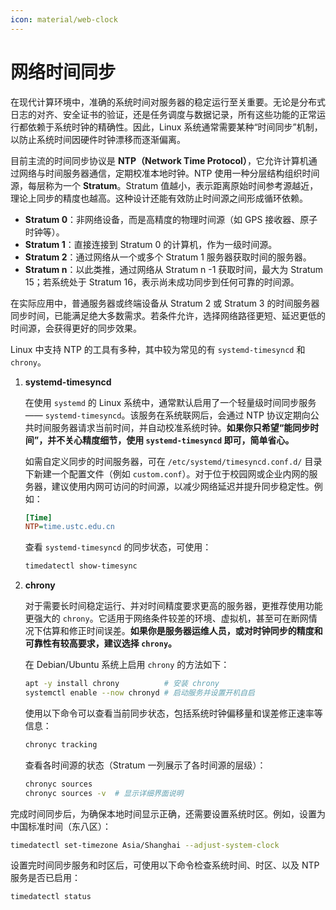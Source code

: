 ```yaml
---
icon: material/web-clock
---
```


# 网络时间同步

在现代计算环境中，准确的系统时间对服务器的稳定运行至关重要。无论是分布式日志的对齐、安全证书的验证，还是任务调度与数据记录，所有这些功能的正常运行都依赖于系统时钟的精确性。因此，Linux 系统通常需要某种“时间同步”机制，以防止系统时间因硬件时钟漂移而逐渐偏离。

目前主流的时间同步协议是 **NTP（Network Time Protocol）**，它允许计算机通过网络与时间服务器通信，定期校准本地时钟。NTP 使用一种分层结构组织时间源，每层称为一个 **Stratum**。Stratum 值越小，表示距离原始时间参考源越近，理论上同步的精度也越高。这种设计还能有效防止时间源之间形成循环依赖。

* **Stratum 0**：非网络设备，而是高精度的物理时间源（如 GPS 接收器、原子时钟等）。
* **Stratum 1**：直接连接到 Stratum 0 的计算机，作为一级时间源。
* **Stratum 2**：通过网络从一个或多个 Stratum 1 服务器获取时间的服务器。
* **Stratum n**：以此类推，通过网络从 Stratum n -1 获取时间，最大为 Stratum 15；若系统处于 Stratum 16，表示尚未成功同步到任何可靠的时间源。

在实际应用中，普通服务器或终端设备从 Stratum 2 或 Stratum 3 的时间服务器同步时间，已能满足绝大多数需求。若条件允许，选择网络路径更短、延迟更低的时间源，会获得更好的同步效果。

Linux 中支持 NTP 的工具有多种，其中较为常见的有 `systemd-timesyncd` 和 `chrony`。

1. **systemd-timesyncd**

    在使用 `systemd` 的 Linux 系统中，通常默认启用了一个轻量级时间同步服务 —— `systemd-timesyncd`。该服务在系统联网后，会通过 NTP 协议定期向公共时间服务器请求当前时间，并自动校准系统时钟。**如果你只希望“能同步时间”，并不关心精度细节，使用 `systemd-timesyncd` 即可，简单省心。**

    如需自定义同步的时间服务器，可在 `/etc/systemd/timesyncd.conf.d/` 目录下新建一个配置文件（例如 `custom.conf`）。对于位于校园网或企业内网的服务器，建议使用内网可访问的时间源，以减少网络延迟并提升同步稳定性。例如：

    ```ini
    [Time]
    NTP=time.ustc.edu.cn
    ```

    查看 `systemd-timesyncd` 的同步状态，可使用：

    ```bash
    timedatectl show-timesync
    ```

2. **chrony**

    对于需要长时间稳定运行、并对时间精度要求更高的服务器，更推荐使用功能更强大的 `chrony`。它适用于网络条件较差的环境、虚拟机，甚至可在断网情况下估算和修正时间误差。**如果你是服务器运维人员，或对时钟同步的精度和可靠性有较高要求，建议选择 `chrony`。**

    在 Debian/Ubuntu 系统上启用 `chrony` 的方法如下：

    ```bash
    apt -y install chrony          # 安装 chrony
    systemctl enable --now chronyd # 启动服务并设置开机自启
    ```

    使用以下命令可以查看当前同步状态，包括系统时钟偏移量和误差修正速率等信息：

    ```bash
    chronyc tracking
    ```
    
    查看各时间源的状态（Stratum 一列展示了各时间源的层级）：
    
    ```bash
    chronyc sources
    chronyc sources -v  # 显示详细界面说明
    ```

完成时间同步后，为确保本地时间显示正确，还需要设置系统时区。例如，设置为中国标准时间（东八区）：

```bash
timedatectl set-timezone Asia/Shanghai --adjust-system-clock
```

设置完时间同步服务和时区后，可使用以下命令检查系统时间、时区、以及 NTP 服务是否已启用：

```bash
timedatectl status
```

